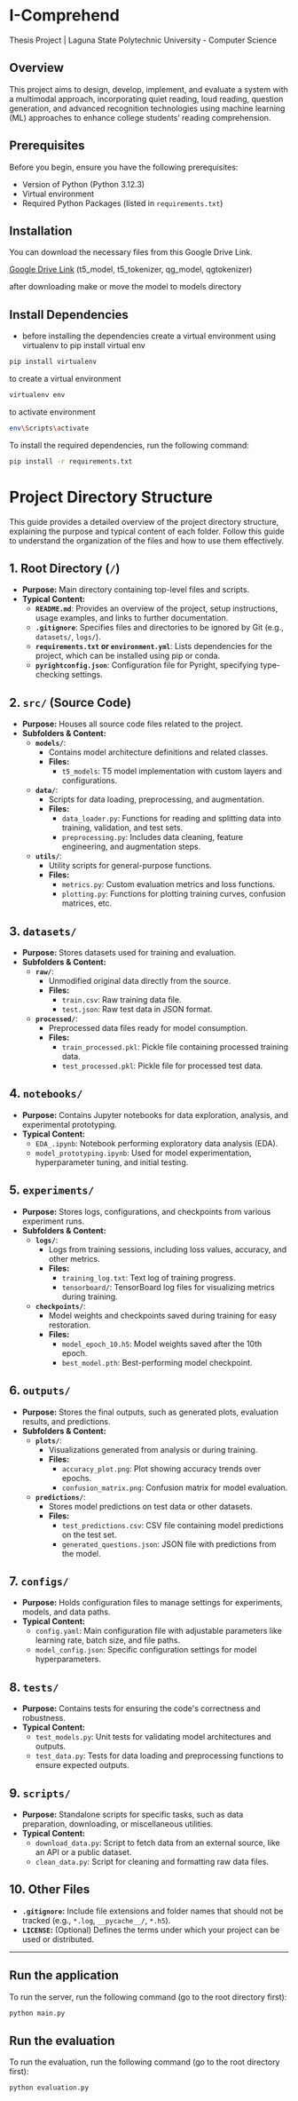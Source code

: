 # I-Comprehend
 Thesis Project | Laguna State Polytechnic University - Computer Science

## Overview
This project aims to design, develop, implement, and evaluate a
system with a multimodal approach, incorporating quiet reading, loud reading, question
generation, and advanced recognition technologies using machine learning (ML) approaches
to enhance college students’ reading comprehension.

## Prerequisites
Before you begin, ensure you have the following prerequisites:
- Version of Python (Python 3.12.3)
- Virtual environment
- Required Python Packages (listed in `requirements.txt`)

## Installation
You can download the necessary files from this Google Drive Link.

[Google Drive Link](https://drive.google.com/drive/folders/1vvXvlYrBWtJxfcqEK0a4BerMbsno3lcx?usp=sharing) (t5_model, t5_tokenizer, qg_model, qgtokenizer)

after downloading make or move the model to models directory 

## Install Dependencies

- before installing the dependencies create a virtual environment using virtualenv
to pip install virtual env
```bash
pip install virtualenv
```
to create a virtual environment
```bash
virtualenv env
```
to activate environment
```bash
env\Scripts\activate
```

To install the required dependencies, run the following command:

```bash
pip install -r requirements.txt

```

# Project Directory Structure

This guide provides a detailed overview of the project directory structure, explaining the purpose and typical content of each folder. Follow this guide to understand the organization of the files and how to use them effectively.

## 1. Root Directory (`/`)

- **Purpose:** Main directory containing top-level files and scripts.
- **Typical Content:**
  - **`README.md`**: Provides an overview of the project, setup instructions, usage examples, and links to further documentation.
  - **`.gitignore`**: Specifies files and directories to be ignored by Git (e.g., `datasets/`, `logs/`).
  - **`requirements.txt` or `environment.yml`**: Lists dependencies for the project, which can be installed using pip or conda.
  - **`pyrightconfig.json`**: Configuration file for Pyright, specifying type-checking settings.

## 2. `src/` (Source Code)

- **Purpose:** Houses all source code files related to the project.
- **Subfolders & Content:**
  - **`models/`**:
    - Contains model architecture definitions and related classes.
    - **Files:**
      - `t5_models`: T5 model implementation with custom layers and configurations.
  - **`data/`**:
    - Scripts for data loading, preprocessing, and augmentation.
    - **Files:**
      - `data_loader.py`: Functions for reading and splitting data into training, validation, and test sets.
      - `preprocessing.py`: Includes data cleaning, feature engineering, and augmentation steps.
  - **`utils/`**:
    - Utility scripts for general-purpose functions.
    - **Files:**
      - `metrics.py`: Custom evaluation metrics and loss functions.
      - `plotting.py`: Functions for plotting training curves, confusion matrices, etc.

## 3. `datasets/`

- **Purpose:** Stores datasets used for training and evaluation.
- **Subfolders & Content:**
  - **`raw/`**:
    - Unmodified original data directly from the source.
    - **Files:**
      - `train.csv`: Raw training data file.
      - `test.json`: Raw test data in JSON format.
  - **`processed/`**:
    - Preprocessed data files ready for model consumption.
    - **Files:**
      - `train_processed.pkl`: Pickle file containing processed training data.
      - `test_processed.pkl`: Pickle file for processed test data.

## 4. `notebooks/`

- **Purpose:** Contains Jupyter notebooks for data exploration, analysis, and experimental prototyping.
- **Typical Content:**
  - `EDA_.ipynb`: Notebook performing exploratory data analysis (EDA).
  - `model_prototyping.ipynb`: Used for model experimentation, hyperparameter tuning, and initial testing.

## 5. `experiments/`

- **Purpose:** Stores logs, configurations, and checkpoints from various experiment runs.
- **Subfolders & Content:**
  - **`logs/`**:
    - Logs from training sessions, including loss values, accuracy, and other metrics.
    - **Files:**
      - `training_log.txt`: Text log of training progress.
      - `tensorboard/`: TensorBoard log files for visualizing metrics during training.
  - **`checkpoints/`**:
    - Model weights and checkpoints saved during training for easy restoration.
    - **Files:**
      - `model_epoch_10.h5`: Model weights saved after the 10th epoch.
      - `best_model.pth`: Best-performing model checkpoint.

## 6. `outputs/`

- **Purpose:** Stores the final outputs, such as generated plots, evaluation results, and predictions.
- **Subfolders & Content:**
  - **`plots/`**:
    - Visualizations generated from analysis or during training.
    - **Files:**
      - `accuracy_plot.png`: Plot showing accuracy trends over epochs.
      - `confusion_matrix.png`: Confusion matrix for model evaluation.
  - **`predictions/`**:
    - Stores model predictions on test data or other datasets.
    - **Files:**
      - `test_predictions.csv`: CSV file containing model predictions on the test set.
      - `generated_questions.json`: JSON file with predictions from the model.

## 7. `configs/`

- **Purpose:** Holds configuration files to manage settings for experiments, models, and data paths.
- **Typical Content:**
  - `config.yaml`: Main configuration file with adjustable parameters like learning rate, batch size, and file paths.
  - `model_config.json`: Specific configuration settings for model hyperparameters.

## 8. `tests/`

- **Purpose:** Contains tests for ensuring the code's correctness and robustness.
- **Typical Content:**
  - `test_models.py`: Unit tests for validating model architectures and outputs.
  - `test_data.py`: Tests for data loading and preprocessing functions to ensure expected outputs.

## 9. `scripts/`

- **Purpose:** Standalone scripts for specific tasks, such as data preparation, downloading, or miscellaneous utilities.
- **Typical Content:**
  - `download_data.py`: Script to fetch data from an external source, like an API or a public dataset.
  - `clean_data.py`: Script for cleaning and formatting raw data files.

## 10. Other Files

- **`.gitignore`:** Include file extensions and folder names that should not be tracked (e.g., `*.log`, `__pycache__/`, `*.h5`).
- **`LICENSE`:** (Optional) Defines the terms under which your project can be used or distributed.

---

## Run the application
To run the server, run the following command (go to the root directory first):
```bash
python main.py
```

## Run the evaluation
To run the evaluation, run the following command (go to the root directory first):
```bash
python evaluation.py
```
